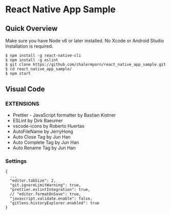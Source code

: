 # React Native App Sample

## Quick Overview

Make sure you have Node v6 or later installed. No Xcode or Android Studio installation is required.

```
$ npm install -g react-native-cli
$ npm install -g eslint
$ git clone https://github.com/chalermporn/react_native_app_sample.git
$ cd react_native_app_sample/
$ npm start
```

## Visual Code

### EXTENSIONS

- Prettier - JavaScript formatter by Bastian Kistner
- ESLint by Dirk Baeumer
- vscode-icons by Roberto Huertas
- AutoFileName by JerryHong
- Auto Close Tag by Jun Han
- Auto Complete Tag by Jun Han
- Auto Rename Tag by Jun Han

### Settings
 
```
{
  ...
  "editor.tabSize": 2,
  "git.ignoreLimitWarning": true,
  "prettier.eslintIntegration": true,
  // "editor.formatOnSave": true,
  "javascript.validate.enable": false,
  "gitlens.historyExplorer.enabled": true
}
```
